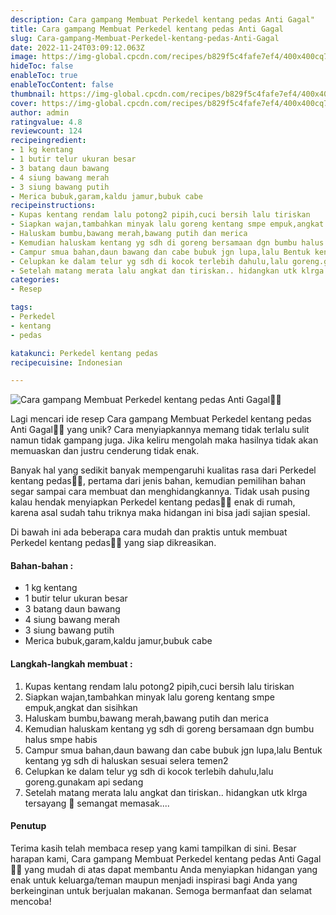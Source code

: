 ```yaml
---
description: Cara gampang Membuat Perkedel kentang pedas Anti Gagal"
title: Cara gampang Membuat Perkedel kentang pedas Anti Gagal
slug: Cara-gampang-Membuat-Perkedel-kentang-pedas-Anti-Gagal
date: 2022-11-24T03:09:12.063Z
image: https://img-global.cpcdn.com/recipes/b829f5c4fafe7ef4/400x400cq70/photo.jpg
hideToc: false
enableToc: true
enableTocContent: false
thumbnail: https://img-global.cpcdn.com/recipes/b829f5c4fafe7ef4/400x400cq70/photo.jpg
cover: https://img-global.cpcdn.com/recipes/b829f5c4fafe7ef4/400x400cq70/photo.jpg
author: admin
ratingvalue: 4.8
reviewcount: 124
recipeingredient:
- 1 kg kentang
- 1 butir telur ukuran besar
- 3 batang daun bawang
- 4 siung bawang merah
- 3 siung bawang putih
- Merica bubuk,garam,kaldu jamur,bubuk cabe
recipeinstructions:
- Kupas kentang rendam lalu potong2 pipih,cuci bersih lalu tiriskan
- Siapkan wajan,tambahkan minyak lalu goreng kentang smpe empuk,angkat dan sisihkan
- Haluskam bumbu,bawang merah,bawang putih dan merica
- Kemudian haluskam kentang yg sdh di goreng bersamaan dgn bumbu halus smpe habis
- Campur smua bahan,daun bawang dan cabe bubuk jgn lupa,lalu Bentuk kentang yg sdh di haluskan sesuai selera temen2
- Celupkan ke dalam telur yg sdh di kocok terlebih dahulu,lalu goreng.gunakam api sedang
- Setelah matang merata lalu angkat dan tiriskan.. hidangkan utk klrga tersayang 🙂 semangat memasak....
categories:
- Resep

tags:
- Perkedel
- kentang
- pedas

katakunci: Perkedel kentang pedas
recipecuisine: Indonesian

---
```


![Cara gampang Membuat Perkedel kentang pedas Anti Gagal👩‍🍳](https://img-global.cpcdn.com/recipes/b829f5c4fafe7ef4/400x400cq70/photo.jpg)

Lagi mencari ide resep Cara gampang Membuat Perkedel kentang pedas Anti Gagal👩‍🍳 yang unik? Cara menyiapkannya memang tidak terlalu sulit namun tidak gampang juga. Jika keliru mengolah maka hasilnya tidak akan memuaskan dan justru cenderung tidak enak.

Banyak hal yang sedikit banyak mempengaruhi kualitas rasa dari Perkedel kentang pedas👩‍🍳, pertama dari jenis bahan, kemudian pemilihan bahan segar sampai cara membuat dan menghidangkannya. Tidak usah pusing kalau hendak menyiapkan Perkedel kentang pedas👩‍🍳 enak di rumah, karena asal sudah tahu triknya maka hidangan ini bisa jadi sajian spesial.

Di bawah ini ada beberapa cara mudah dan praktis untuk membuat Perkedel kentang pedas👩‍🍳 yang siap dikreasikan.

<!--inarticleads1-->

#### Bahan-bahan :

- 1 kg kentang
- 1 butir telur ukuran besar
- 3 batang daun bawang
- 4 siung bawang merah
- 3 siung bawang putih
- Merica bubuk,garam,kaldu jamur,bubuk cabe

<!--inarticleads2-->

#### Langkah-langkah membuat :

1. Kupas kentang rendam lalu potong2 pipih,cuci bersih lalu tiriskan
1. Siapkan wajan,tambahkan minyak lalu goreng kentang smpe empuk,angkat dan sisihkan
1. Haluskam bumbu,bawang merah,bawang putih dan merica
1. Kemudian haluskam kentang yg sdh di goreng bersamaan dgn bumbu halus smpe habis
1. Campur smua bahan,daun bawang dan cabe bubuk jgn lupa,lalu Bentuk kentang yg sdh di haluskan sesuai selera temen2
1. Celupkan ke dalam telur yg sdh di kocok terlebih dahulu,lalu goreng.gunakam api sedang
1. Setelah matang merata lalu angkat dan tiriskan.. hidangkan utk klrga tersayang 🙂 semangat memasak....

#### Penutup

Terima kasih telah membaca resep yang kami tampilkan di sini. Besar harapan kami, Cara gampang Membuat Perkedel kentang pedas Anti Gagal👩‍🍳 yang mudah di atas dapat membantu Anda menyiapkan hidangan yang enak untuk keluarga/teman maupun menjadi inspirasi bagi Anda yang berkeinginan untuk berjualan makanan. Semoga bermanfaat dan selamat mencoba!